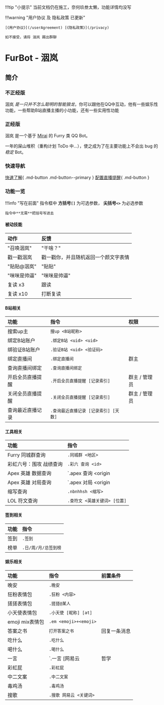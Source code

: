 !!!tip "小提示"
	当前文档仍在施工，奈何玖叁太懒，功能详情均没写

!!!warning "用户协议 及 隐私政策 已更新"

	[《用户协议》](/userAgreement) [《隐私政策》](/privacy)

	如不接受，请将 洇岚 踢出群聊

# FurBot - 洇岚

## 简介

### 不正经版

洇岚 *是一只并不怎么聪明的智能狼龙*，你可以跟他在QQ中互动，他有一些娱乐性功能，一些帮助B站直播主播的小功能，还有一些实用性功能

### 正经版

洇岚 是一个基于 [Mirai](https://github.com/mamoe/mirai) 的 Furry 类 QQ Bot。

一年的屎山堆积（重构计划 ToDo 中...），使之成为了在主要功能上不会出 bug 的*稳定* Bot。

### 快速导航

[快速了解](/startUp){ .md-button .md-button--primary }
[配置直播提醒](/auto){ .md-button }

### 功能一览

!!!info "写在前面"
	指令框中 **方括号`[]`** 为可选参数， **尖括号`<>`** 为必选参数

	指令中**无需**把括号写进去

#### 被动技能

| 动作	| 反馈 |
| :------ | :--- |
| "召唤洇岚" | "干啥？" |
| 戳一戳洇岚 | 戳一戳你，并且随机返回一个颜文字表情 |
| "贴贴@洇岚" | "贴贴" |
| "咪咪是帅逼" | "咪咪是帅逼" |
| 复读 x3 | 跟读 |
| 复读 x10 | 打断复读 |

#### B站相关

| 功能	| 指令 | 权限 |
| :------ | :--- | :---  |
| 搜索up主 | `搜up <B站昵称>` |
| 绑定B站账户 | `.绑定B站 <uid> <uid>` |
| 绑验证B站账户 | `.验证B站 <uid> <验证码>` |
| 绑定直播间 | `.绑定直播间` | 群主 |
| 查询直播间绑定 | `.查询直播间绑定` |
| 开启全员直播提醒 | `.开启全员直播提醒 [记录索引]` | 群主 / 管理员 |
| 关闭全员直播提醒 | `.关闭全员直播提醒 [记录索引]` | 群主 / 管理员 |
| 查询最近直播记录 | `.查询最近直播记录 [记录索引] [天数]` |

#### 工具相关

| 功能 | 指令 | 
| :------ | :--- | 
| Furry 同城群查询 | `.同城群 <地区>` |
| 彩虹六号：围攻 战绩查询 | `.彩六 查询 <id>` |
| Apex 英雄 数据查询 | `.apex 查询 <origin|psn|xbl> <id>` |
| Apex 英雄 对局查询 | `.apex 对局 <origin|psn|xbl> <id>` |
| 缩写查询 | `.nbnhhsh <缩写>` |
| LOL 符文查询 | `.查符文 <英雄关键词> [位置]` |

#### 签到相关

| 功能  | 指令 |
| :------ | :--- |
| 签到 | `.签到` |
| 榜单 | `.日/周/月/总签到榜` |


#### 娱乐相关

| 功能 | 指令  | 前置条件 |
| :------ | :---  | :--- |
| 晚安 | `.晚安` |
| 狂粉表情包 | `.狂粉 <内容>` |
| 搓搓表情包 | `.搓搓@某人` |
| 小天使表情包 | `.小天使 [昵称] [at]` |
| emoji mix表情包 | `.em <emoji>+<emoji>` |
| 答案之书 | `打开答案之书` | 回复一条消息 |
| 吃什么 | `.吃什么` |
| 喝什么 | `.喝什么` |
| 一言 | `.一言 [网易云|哲学|文学|诗词]` |
| 彩虹屁 | `.彩虹屁` |
| 中二文案 | `.中二文案` |
| 毒鸡汤 | `.毒鸡汤` |
| 搜歌 | `.搜歌 网易云 <关键词>` |
